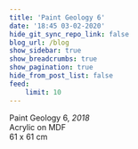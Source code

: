 ```yaml
---
title: 'Paint Geology 6'
date: '18:45 03-02-2020'
hide_git_sync_repo_link: false
blog_url: /blog
show_sidebar: true
show_breadcrumbs: true
show_pagination: true
hide_from_post_list: false
feed:
    limit: 10
---
```


Paint Geology 6, _2018_  
Acrylic on MDF  
61 x 61 cm